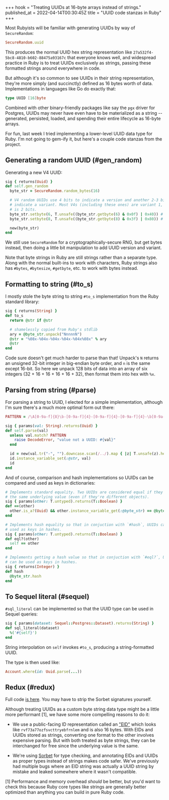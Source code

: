 +++
hook = "Treating UUIDs at 16-byte arrays instead of strings."
published_at = 2022-04-14T00:30:45Z
title = "UUID code stanzas in Ruby"
+++

Most Rubyists will be familiar with generating UUIDs by way of `SecureRandom`:

``` ruby
SecureRandom.uuid
```

This produces the normal UUID hex string representation like `27a532f4-5bc8-4810-b602-88475a93167c` that everyone knows well, and widespread practice in Ruby is to treat UUIDs exclusively as strings, passing these formatted strings around everywhere in code.

But although it's so common to see UUIDs in their string representation, they're more simply (and succinctly) defined as 16 bytes worth of data. Implementations in languages like Go do exactly that:

``` go
type UUID [16]byte
```

Combined with other binary-friendly packages like say the `pgx` driver for Postgres, UUIDs may never have even have to be materialized as a string -- generated, persisted, loaded, and spending their entire lifecycle as 16-byte arrays.

For fun, last week I tried implementing a lower-level UUID data type for Ruby. I'm not going to gem-ify it, but here's a couple code stanzas from the project.

## Generating a random UUID (#gen_random)

Generating a new V4 UUID:

``` ruby
sig { returns(Uuid) }
def self.gen_random
  byte_str = SecureRandom.random_bytes(16)

  # V4 random UUIDs use 4 bits to indicate a version and another 2-3 bits to
  # indicate a variant. Most V4s (including these ones) are variant 1, which
  # is 2 bits.
  byte_str.setbyte(6, T.unsafe((byte_str.getbyte(6) & 0x0f) | 0x40)) # version 4
  byte_str.setbyte(8, T.unsafe((byte_str.getbyte(8) & 0x3f) | 0x80)) # variant 1 (10 binary)

  new(byte_str)
end
```

We still use `SecureRandom` for a cryptographically-secure RNG, but get bytes instead, then doing a little bit manipulation to add UUID version and variant.

Note that byte strings in Ruby are still strings rather than a separate type. Along with the normal built-ins to work with characters, Ruby strings also has `#bytes`, `#bytesize`, `#getbyte`, etc. to work with bytes instead.

## Formatting to string (#to_s)

I mostly stole the byte string to string `#to_s` implementation from the Ruby standard library:

``` ruby
sig { returns(String) }
def to_s
  return @str if @str

  # shamelessly copied from Ruby's stdlib
  ary = @byte_str.unpack("NnnnnN")
  @str = "%08x-%04x-%04x-%04x-%04x%08x" % ary
  @str
end
```

Code sure doesn't get much harder to parse than that! Unpack's `N` returns an unsigned 32-bit integer in big-endian byte order, and `n` is the same except 16-bit. So here we unpack 128 bits of data into an array of six integers (32 + 16 + 16 + 16 + 16 + 32), then format them into hex with `%x`.

## Parsing from string (#parse)

For parsing a string to UUID, I elected for a simple implementation, although I'm sure there's a much more optimal form out there:

``` ruby
PATTERN = /\A[0-9a-f]{8}\b-[0-9a-f]{4}-[0-9a-f]{4}-[0-9a-f]{4}-\b[0-9a-f]{12}\z/

sig { params(val: String).returns(Uuid) }
def self.parse(val)
  unless val.match? PATTERN
    raise DecodeError, "value not a UUID: #{val}"
  end

  id = new(val.tr("-", "").downcase.scan(/../).map { |z| T.unsafe(z).hex }.pack("c*"))
  id.instance_variable_set(:@str, val)
  id
end
```

And of course, comparison and hash implementations so UUIDs can be compared and used as keys in dictionaries:

``` ruby
# Implements standard equality. Two UUIDs are considered equal if they have
# the same underlying value (even if they're different objects).
sig { params(other: T.untyped).returns(T::Boolean) }
def ==(other)
  other.is_a?(Uuid) && other.instance_variable_get(:@byte_str) == @byte_str
end

# Implements hash equality so that in conjuction with `#hash`, UUIDs can be
# used as keys in hashes.
sig { params(other: T.untyped).returns(T::Boolean) }
def eql?(other)
  self == other
end

# Implements getting a hash value so that in conjuction with `#eql?`, UUIDs
# can be used as keys in hashes.
sig { returns(Integer) }
def hash
  @byte_str.hash
end
```

## To Sequel literal (#sequel)

`#sql_literal` can be implemented so that the UUID type can be used in Sequel queries:

``` ruby
sig { params(dataset: Sequel::Postgres::Dataset).returns(String) }
def sql_literal(dataset)
  %('#{self}')
end
```

String interpolation on `self` invokes `#to_s`, producing a string-formatted UUID.

The type is then used like:

``` ruby
Account.where(id: Uuid.parse(...))
```

## Redux (#redux)

Full code [is here](https://gist.github.com/brandur/1bddb5215540889983dc7e3a66ef4e41). You may have to strip the Sorbet signatures yourself.

Although treating UUIDs as a custom byte string data type might be a little more performant [1], we have some more compelling reasons to do it:

* We use a public-facing ID representation called an ["EID"](https://docs.crunchybridge.com/api-concepts/eid/) which looks like `rvf73a77ozfsvcttryebfrnlem` and is also 16 bytes. With EIDs and UUIDs stored as strings, converting one format to the other involves expensive parsing. But with both treated as byte strings, they can be interchanged for free since the underlying value is the same.

* We're using [Sorbet](https://sorbet.org/) for type checking, and annotating EIDs and UUIDs as proper types instead of strings makes code safer. We've previously had multiple bugs where an EID string was actually a UUID string by mistake and leaked somewhere where it wasn't compatible.

[1] Performance and memory overhead _should_ be better, but you'd want to check this because Ruby core types like strings are generally better optimized than anything you can build in pure Ruby code.
